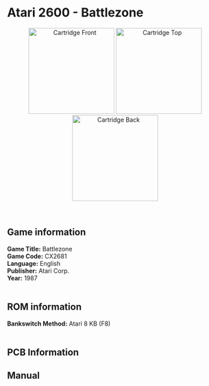 # Atari 2600 - Battlezone

<p align="center" width="100%">
	<img src="https://archive.org/download/A26_BATTLEZONE_CX2681/01_LABEL_FRONT.JPG" alt="Cartridge Front" width="200"/>
	<img src="https://archive.org/download/A26_BATTLEZONE_CX2681/02_LABEL_TOP.JPG" alt="Cartridge Top" width="200"/>
	<img src="https://archive.org/download/A26_BATTLEZONE_CX2681/03_CARTRIDGE_BACK.JPG" alt="Cartridge Back" width="200"/>
</p> <br/>

## Game information

**Game Title:** Battlezone <br/>
**Game Code:** CX2681 <br/>
**Language:** English <br/>
**Publisher:** Atari Corp. <br/>
**Year:** 1987 <br/>
<br/>

## ROM information

**Bankswitch Method:** Atari 8 KB (F8) <br/>
<br/>

## PCB Information


## Manual

